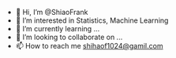 - 👋 Hi, I’m @ShiaoFrank
- 👀 I’m interested in Statistics, Machine Learning
- 🌱 I’m currently learning ...
- 💞️ I’m looking to collaborate on ...
- 📫 How to reach me shihaof1024@gamil.com


<!---
ShiaoFrank/ShiaoFrank is a ✨ special ✨ repository because its `README.md` (this file) appears on your GitHub profile.
You can click the Preview link to take a look at your changes.
--->
